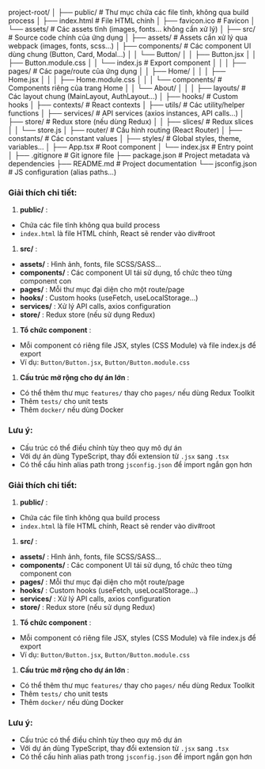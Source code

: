 project-root/
│
├── public/                  # Thư mục chứa các file tĩnh, không qua build process
│   ├── index.html           # File HTML chính
│   ├── favicon.ico          # Favicon
│   └── assets/              # Các assets tĩnh (images, fonts... không cần xử lý)
│
├── src/                     # Source code chính của ứng dụng
│   ├── assets/              # Assets cần xử lý qua webpack (images, fonts, scss...)
│   ├── components/         # Các component UI dùng chung (Button, Card, Modal...)
│   │   └── Button/
│   │       ├── Button.jsx
│   │       ├── Button.module.css
│   │       └── index.js     # Export component
│   │
│   ├── pages/              # Các page/route của ứng dụng
│   │   ├── Home/
│   │   │   ├── Home.jsx
│   │   │   ├── Home.module.css
│   │   │   └── components/  # Components riêng của trang Home
│   │   └── About/
│   │
│   ├── layouts/            # Các layout chung (MainLayout, AuthLayout...)
│   ├── hooks/              # Custom hooks
│   ├── contexts/           # React contexts
│   ├── utils/              # Các utility/helper functions
│   ├── services/           # API services (axios instances, API calls...)
│   ├── store/              # Redux store (nếu dùng Redux)
│   │   ├── slices/         # Redux slices
│   │   └── store.js
│   ├── router/             # Cấu hình routing (React Router)
│   ├── constants/          # Các constant values
│   ├── styles/             # Global styles, theme, variables...
│   ├── App.tsx             # Root component
│   └── index.jsx           # Entry point
│
├── .gitignore              # Git ignore file
├── package.json            # Project metadata và dependencies
├── README.md               # Project documentation
└── jsconfig.json           # JS configuration (alias paths...)


### Giải thích chi tiết:

1. **public/** :

* Chứa các file tĩnh không qua build process
* `index.html` là file HTML chính, React sẽ render vào div#root

1. **src/** :

* **assets/** : Hình ảnh, fonts, file SCSS/SASS...
* **components/** : Các component UI tái sử dụng, tổ chức theo từng component con
* **pages/** : Mỗi thư mục đại diện cho một route/page
* **hooks/** : Custom hooks (useFetch, useLocalStorage...)
* **services/** : Xử lý API calls, axios configuration
* **store/** : Redux store (nếu sử dụng Redux)

1. **Tổ chức component** :

* Mỗi component có riêng file JSX, styles (CSS Module) và file index.js để export
* Ví dụ: `Button/Button.jsx`, `Button/Button.module.css`

1. **Cấu trúc mở rộng cho dự án lớn** :

* Có thể thêm thư mục `features/` thay cho `pages/` nếu dùng Redux Toolkit
* Thêm `tests/` cho unit tests
* Thêm `docker/` nếu dùng Docker

### Lưu ý:

* Cấu trúc có thể điều chỉnh tùy theo quy mô dự án
* Với dự án dùng TypeScript, thay đổi extension từ `.jsx` sang `.tsx`
* Có thể cấu hình alias path trong `jsconfig.json` để import ngắn gọn hơn

### Giải thích chi tiết:

1. **public/** :

* Chứa các file tĩnh không qua build process
* `index.html` là file HTML chính, React sẽ render vào div#root

1. **src/** :

* **assets/** : Hình ảnh, fonts, file SCSS/SASS...
* **components/** : Các component UI tái sử dụng, tổ chức theo từng component con
* **pages/** : Mỗi thư mục đại diện cho một route/page
* **hooks/** : Custom hooks (useFetch, useLocalStorage...)
* **services/** : Xử lý API calls, axios configuration
* **store/** : Redux store (nếu sử dụng Redux)

1. **Tổ chức component** :

* Mỗi component có riêng file JSX, styles (CSS Module) và file index.js để export
* Ví dụ: `Button/Button.jsx`, `Button/Button.module.css`

1. **Cấu trúc mở rộng cho dự án lớn** :

* Có thể thêm thư mục `features/` thay cho `pages/` nếu dùng Redux Toolkit
* Thêm `tests/` cho unit tests
* Thêm `docker/` nếu dùng Docker

### Lưu ý:

* Cấu trúc có thể điều chỉnh tùy theo quy mô dự án
* Với dự án dùng TypeScript, thay đổi extension từ `.jsx` sang `.tsx`
* Có thể cấu hình alias path trong `jsconfig.json` để import ngắn gọn hơn
